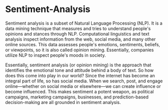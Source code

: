 # Sentiment-Analysis

Sentiment analysis is a subset of Natural Language Processing (NLP). It is a data mining technique that measures and tries to understand people's opinions and stances through NLP. Computational linguistics and text analysis inspect information from the web, social media, and many other online sources. This data assesses people's emotions, sentiments, beliefs, or viewpoints, so it is also called opinion mining. Essentially, companies utilize NLP to inspect people's moods in society.



Essentially, sentiment analysis (or opinion mining) is the approach that identifies the emotional tone and attitude behind a body of text. So how does this come into play in our world? Since the internet has become an integral part of life, so has social media. When we search, post, and engage online—whether on social media or elsewhere—we can create influence or become influenced. This makes sentiment a potent weapon, as political campaigns, marketing campaigns, businesses, and prediction-based decision-making are all grounded in sentiment analysis.
 
 
